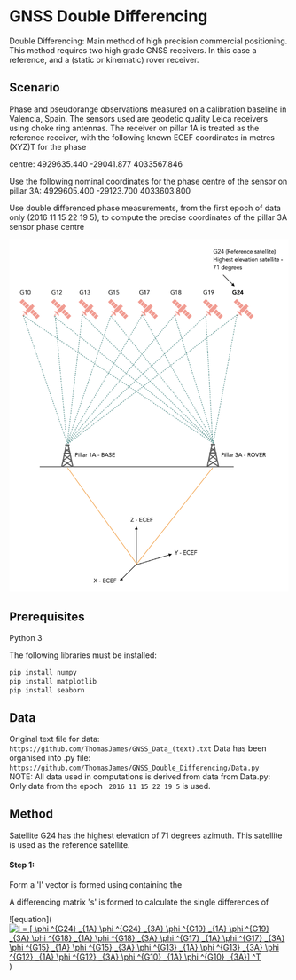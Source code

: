 # GNSS Double Differencing

Double Differencing: Main method of high precision commercial positioning. This method requires two high grade GNSS receivers. In this case a reference, and a (static or kinematic) rover receiver.  

## Scenario

Phase and pseudorange observations measured on a calibration baseline in Valencia, Spain. The sensors used
are geodetic quality Leica receivers using choke ring antennas. The receiver on pillar 1A is treated as
the reference receiver, with the following known ECEF coordinates in metres (XYZ)T
for the phase

centre:
4929635.440
 -29041.877
4033567.846

Use the following nominal coordinates for the phase centre of the sensor on pillar 3A:
4929605.400
 -29123.700
4033603.800

Use double differenced phase measurements, from the first epoch of data only (2016 11 15 22 19
5), to compute the precise coordinates of the pillar 3A sensor phase centre

![Diagram aid](https://github.com/ThomasJames/GNSS_Double_Differencing/blob/master/DD_Diagram_aid.png)


## Prerequisites 

Python 3

The following libraries must be installed:

``` 
pip install numpy 
pip install matplotlib
pip install seaborn 
```

## Data

Original text file for data: ``` https://github.com/ThomasJames/GNSS_Data_(text).txt``` 
Data has been organised into .py file: ``` https://github.com/ThomasJames/GNSS_Double_Differencing/Data.py```   
NOTE: All data used in computations is derived from data from Data.py: Only data from the epoch ``` 2016 11 15 22 19 5```  is used.


## Method 

Satellite G24 has the highest elevation of 71 degrees azimuth. This satellite is used as the reference satellite.

#### Step 1:

Form a 'l' vector is formed using containing the 

A differencing matrix 's' is formed to calculate the single differences of 

![equation](<a href="https://www.codecogs.com/eqnedit.php?latex=l&space;=&space;[&space;\phi&space;^{G24}&space;_{1A}&space;\phi&space;^{G24}&space;_{3A}&space;\phi&space;^{G19}&space;_{1A}&space;\phi&space;^{G19}&space;_{3A}&space;\phi&space;^{G18}&space;_{1A}&space;\phi&space;^{G18}&space;_{3A}&space;\phi&space;^{G17}&space;_{1A}&space;\phi&space;^{G17}&space;_{3A}&space;\phi&space;^{G15}&space;_{1A}&space;\phi&space;^{G15}&space;_{3A}&space;\phi&space;^{G13}&space;_{1A}&space;\phi&space;^{G13}&space;_{3A}&space;\phi&space;^{G12}&space;_{1A}&space;\phi&space;^{G12}&space;_{3A}&space;\phi&space;^{G10}&space;_{1A}&space;\phi&space;^{G10}&space;_{3A}]&space;^T" target="_blank"><img src="https://latex.codecogs.com/gif.latex?l&space;=&space;[&space;\phi&space;^{G24}&space;_{1A}&space;\phi&space;^{G24}&space;_{3A}&space;\phi&space;^{G19}&space;_{1A}&space;\phi&space;^{G19}&space;_{3A}&space;\phi&space;^{G18}&space;_{1A}&space;\phi&space;^{G18}&space;_{3A}&space;\phi&space;^{G17}&space;_{1A}&space;\phi&space;^{G17}&space;_{3A}&space;\phi&space;^{G15}&space;_{1A}&space;\phi&space;^{G15}&space;_{3A}&space;\phi&space;^{G13}&space;_{1A}&space;\phi&space;^{G13}&space;_{3A}&space;\phi&space;^{G12}&space;_{1A}&space;\phi&space;^{G12}&space;_{3A}&space;\phi&space;^{G10}&space;_{1A}&space;\phi&space;^{G10}&space;_{3A}]&space;^T" title="l = [ \phi ^{G24} _{1A} \phi ^{G24} _{3A} \phi ^{G19} _{1A} \phi ^{G19} _{3A} \phi ^{G18} _{1A} \phi ^{G18} _{3A} \phi ^{G17} _{1A} \phi ^{G17} _{3A} \phi ^{G15} _{1A} \phi ^{G15} _{3A} \phi ^{G13} _{1A} \phi ^{G13} _{3A} \phi ^{G12} _{1A} \phi ^{G12} _{3A} \phi ^{G10} _{1A} \phi ^{G10} _{3A}] ^T" /></a>)


